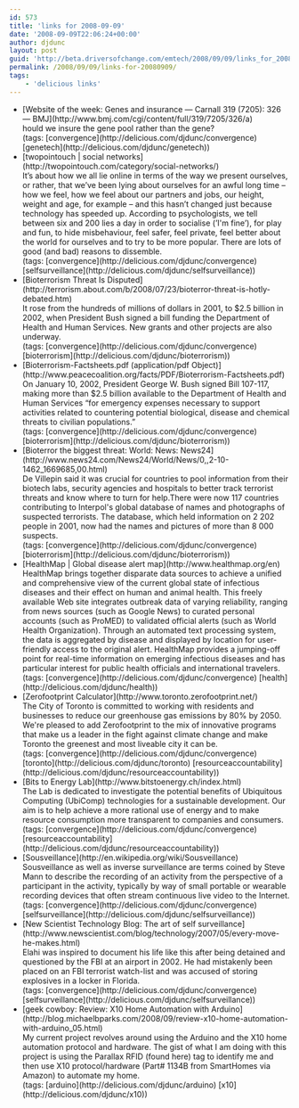 ```yaml
---
id: 573
title: 'links for 2008-09-09'
date: '2008-09-09T22:06:24+00:00'
author: djdunc
layout: post
guid: 'http://beta.driversofchange.com/emtech/2008/09/09/links_for_20080909/'
permalink: /2008/09/09/links-for-20080909/
tags:
    - 'delicious links'
---
```


- <div class="delicious-link">[Website of the week: Genes and insurance — Carnall 319 (7205): 326 — BMJ](http://www.bmj.com/cgi/content/full/319/7205/326/a)</div><div class="delicious-extended">hould we insure the gene pool rather than the gene?</div><div class="delicious-tags">(tags: [convergence](http://delicious.com/djdunc/convergence) [genetech](http://delicious.com/djdunc/genetech))</div>
- <div class="delicious-link">[twopointouch | social networks](http://twopointouch.com/category/social-networks/)</div><div class="delicious-extended">It’s about how we all lie online in terms of the way we present ourselves, or rather, that we’ve been lying about ourselves for an awful long time – how we feel, how we feel about our partners and jobs, our height, weight and age, for example – and this hasn’t changed just because technology has speeded up. According to psychologists, we tell between six and 200 lies a day in order to socialise (’I'm fine’), for play and fun, to hide misbehaviour, feel safer, feel private, feel better about the world for ourselves and to try to be more popular. There are lots of good (and bad) reasons to dissemble.</div><div class="delicious-tags">(tags: [convergence](http://delicious.com/djdunc/convergence) [selfsurveillance](http://delicious.com/djdunc/selfsurveillance))</div>
- <div class="delicious-link">[Bioterrorism Threat Is Disputed](http://terrorism.about.com/b/2008/07/23/bioterror-threat-is-hotly-debated.htm)</div><div class="delicious-extended">It rose from the hundreds of millions of dollars in 2001, to $2.5 billion in 2002, when President Bush signed a bill funding the Department of Health and Human Services. New grants and other projects are also underway.</div><div class="delicious-tags">(tags: [convergence](http://delicious.com/djdunc/convergence) [bioterrorism](http://delicious.com/djdunc/bioterrorism))</div>
- <div class="delicious-link">[Bioterrorism-Factsheets.pdf (application/pdf Object)](http://www.peacecoalition.org/facts/PDF/Bioterrorism-Factsheets.pdf)</div><div class="delicious-extended">On January 10, 2002, President George W. Bush signed Bill 107-117, making more than $2.5 billion available to the Department of Health and Human Services “for emergency expenses necessary to support activities related to countering potential biological, disease and chemical threats to civilian populations.”</div><div class="delicious-tags">(tags: [convergence](http://delicious.com/djdunc/convergence) [bioterrorism](http://delicious.com/djdunc/bioterrorism))</div>
- <div class="delicious-link">[Bioterror the biggest threat: World: News: News24](http://www.news24.com/News24/World/News/0,,2-10-1462_1669685,00.html)</div><div class="delicious-extended">De Villepin said it was crucial for countries to pool information from their biotech labs, security agencies and hospitals to better track terrorist threats and know where to turn for help.There were now 117 countries contributing to Interpol's global database of names and photographs of suspected terrorists. The database, which held information on 2 202 people in 2001, now had the names and pictures of more than 8 000 suspects.</div><div class="delicious-tags">(tags: [convergence](http://delicious.com/djdunc/convergence) [bioterrorism](http://delicious.com/djdunc/bioterrorism))</div>
- <div class="delicious-link">[HealthMap | Global disease alert map](http://www.healthmap.org/en)</div><div class="delicious-extended">HealthMap brings together disparate data sources to achieve a unified and comprehensive view of the current global state of infectious diseases and their effect on human and animal health. This freely available Web site integrates outbreak data of varying reliability, ranging from news sources (such as Google News) to curated personal accounts (such as ProMED) to validated official alerts (such as World Health Organization). Through an automated text processing system, the data is aggregated by disease and displayed by location for user-friendly access to the original alert. HealthMap provides a jumping-off point for real-time information on emerging infectious diseases and has particular interest for public health officials and international travelers.</div><div class="delicious-tags">(tags: [convergence](http://delicious.com/djdunc/convergence) [health](http://delicious.com/djdunc/health))</div>
- <div class="delicious-link">[Zerofootprint Calculator](http://www.toronto.zerofootprint.net/)</div><div class="delicious-extended">The City of Toronto is committed to working with residents and businesses to reduce our greenhouse gas emissions by 80% by 2050. We're pleased to add Zerofootprint to the mix of innovative programs that make us a leader in the fight against climate change and make Toronto the greenest and most liveable city it can be.</div><div class="delicious-tags">(tags: [convergence](http://delicious.com/djdunc/convergence) [toronto](http://delicious.com/djdunc/toronto) [resourceaccountability](http://delicious.com/djdunc/resourceaccountability))</div>
- <div class="delicious-link">[Bits to Energy Lab](http://www.bitstoenergy.ch/index.html)</div><div class="delicious-extended">The Lab is dedicated to investigate the potential benefits of Ubiquitous Computing (UbiComp) technologies for a sustainable development. Our aim is to help achieve a more rational use of energy and to make resource consumption more transparent to companies and consumers.</div><div class="delicious-tags">(tags: [convergence](http://delicious.com/djdunc/convergence) [resourceaccountability](http://delicious.com/djdunc/resourceaccountability))</div>
- <div class="delicious-link">[Sousveillance](http://en.wikipedia.org/wiki/Sousveillance)</div><div class="delicious-extended">Sousveillance as well as inverse surveillance are terms coined by Steve Mann to describe the recording of an activity from the perspective of a participant in the activity, typically by way of small portable or wearable recording devices that often stream continuous live video to the Internet.</div><div class="delicious-tags">(tags: [convergence](http://delicious.com/djdunc/convergence) [selfsurveillance](http://delicious.com/djdunc/selfsurveillance))</div>
- <div class="delicious-link">[New Scientist Technology Blog: The art of self surveillance](http://www.newscientist.com/blog/technology/2007/05/every-move-he-makes.html)</div><div class="delicious-extended">Elahi was inspired to document his life like this after being detained and questioned by the FBI at an airport in 2002. He had mistakenly been placed on an FBI terrorist watch-list and was accused of storing explosives in a locker in Florida.</div><div class="delicious-tags">(tags: [convergence](http://delicious.com/djdunc/convergence) [selfsurveillance](http://delicious.com/djdunc/selfsurveillance))</div>
- <div class="delicious-link">[geek cowboy: Review: X10 Home Automation with Arduino](http://blog.michaelbparks.com/2008/09/review-x10-home-automation-with-arduino_05.html)</div><div class="delicious-extended">My current project revolves around using the Arduino and the X10 home automation protocol and hardware. The gist of what I am doing with this project is using the Parallax RFID (found here) tag to identify me and then use X10 protocol/hardware (Part# 1134B from SmartHomes via Amazon) to automate my home.</div><div class="delicious-tags">(tags: [arduino](http://delicious.com/djdunc/arduino) [x10](http://delicious.com/djdunc/x10))</div>